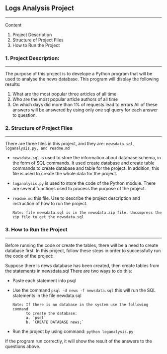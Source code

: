 ## Logs Analysis Project
------------------------

Content

1. Project Description
2. Structure of Project Files
3. How to Run the Project


### 1. Project Description:
-----------------------

The purpose of this project is to develope a Python program that will be used
to analyse the news database. This program will display the following results:
1. What are the most popular three articles of all time
2. Who are the most popular article authors of all time
3. On which days did more than 1% of requests lead to errors
All of these answers will be answered by using only one sql query for each
answer to question.

### 2. Structure of Project Files
-----------------------------

There are three files in this project, and they are: `newsdata.sql,
loganalysis.py, and readme.md` 

- `newsdata.sql` is used to store the information about database
      schema, in the form of SQL commands. It used create database and
      create table commands to create database and table for the project.
      In addition, this file is used to create the whole data for the project.
- `loganalysis.py` is used to store the code of the Python module. There are 
      several functions used to process the purpose of the project.
- `readme.md` this file. Use to describe the project description and
      instruction of how to run the project.
      
    `Note: file newsdata.sql is in the newsdata.zip file. Uncompress the zip
            file to get the newsdata.sql`
      
### 3. How to Run the Project
-------------------------

Before running the code or create the tables, there will be a need to create 
database first. In this project, follow these steps in order to successfully 
run the code of the project:
   
Suppose there is news database has been created, then create tables 
from the statements in newsdata.sql
      There are two ways to do this:
- Paste each statement into psql
- Use the command `psql -d news -f newsdata.sql` this will run the 
           SQL statements in the file newdata.sql
           
      Note: If there is no database in the system use the following command
            to create the database:
            a. `psql`
            b. `CREATE DATABASE news;`
            
            
- Run the project by using command:
      `python loganalysis.py`
      
If the program run correctly, it will show the result of the answers to the questions above.
